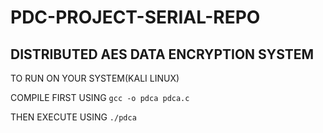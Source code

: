 # PDC-PROJECT-SERIAL-REPO

## DISTRIBUTED AES DATA ENCRYPTION SYSTEM
TO RUN ON YOUR SYSTEM(KALI LINUX)

COMPILE FIRST USING
`gcc -o pdca pdca.c`

THEN EXECUTE USING
`./pdca`
